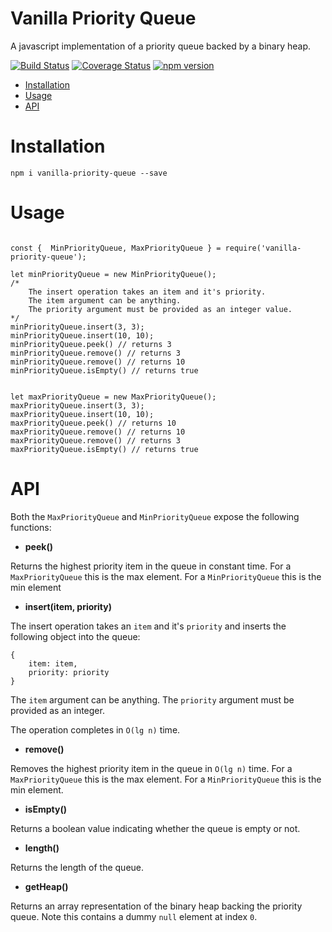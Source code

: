 # Vanilla Priority Queue

A javascript implementation of a priority queue backed by a binary heap.

[![Build Status](https://travis-ci.com/leekevinyg/js-priority-queue.svg?branch=master)](https://travis-ci.com/leekevinyg/js-priority-queue)
[![Coverage Status](https://coveralls.io/repos/github/leekevinyg/js-priority-queue/badge.svg)](https://coveralls.io/github/leekevinyg/js-priority-queue)
[![npm version](https://badge.fury.io/js/vanilla-priority-queue.svg)](https://badge.fury.io/js/vanilla-priority-queue)

- <a href="#Installation">Installation</a>
- <a href="#Usage">Usage</a>
- <a href="#API">API</a>

<a name="Installation"></a>
# Installation

```npm i vanilla-priority-queue --save```

<a name="Usage"></a>
# Usage

```

const {  MinPriorityQueue, MaxPriorityQueue } = require('vanilla-priority-queue');

let minPriorityQueue = new MinPriorityQueue();
/*
    The insert operation takes an item and it's priority.
    The item argument can be anything.
    The priority argument must be provided as an integer value.
*/
minPriorityQueue.insert(3, 3);
minPriorityQueue.insert(10, 10);
minPriorityQueue.peek() // returns 3
minPriorityQueue.remove() // returns 3
minPriorityQueue.remove() // returns 10
minPriorityQueue.isEmpty() // returns true


let maxPriorityQueue = new MaxPriorityQueue();
maxPriorityQueue.insert(3, 3);
maxPriorityQueue.insert(10, 10);
maxPriorityQueue.peek() // returns 10
maxPriorityQueue.remove() // returns 10
maxPriorityQueue.remove() // returns 3
maxPriorityQueue.isEmpty() // returns true

```

<a name="API"></a>
# API

Both the ```MaxPriorityQueue``` and ```MinPriorityQueue``` expose the following functions:

* **peek()**

Returns the highest priority item in the queue in constant time. For a ```MaxPriorityQueue``` this is the max element. For a ```MinPriorityQueue``` this is the min element 

* **insert(item, priority)**

The insert operation takes an ```item``` and it's ```priority``` and inserts the following object into the queue:

``` 
{
    item: item, 
    priority: priority
} 
```

The ```item``` argument can be anything.
The ```priority``` argument must be provided as an integer.

The operation completes in ```O(lg n)``` time.

* **remove()**

Removes the highest priority item in the queue in ```O(lg n)``` time. For a ```MaxPriorityQueue``` this is the max element. For a ```MinPriorityQueue``` this is the min element. 

* **isEmpty()**

Returns a boolean value indicating whether the queue is empty or not.

* **length()**

Returns the length of the queue.

* **getHeap()**

Returns an array representation of the binary heap backing the priority queue. Note this contains a dummy ```null``` element at index ```0```.
